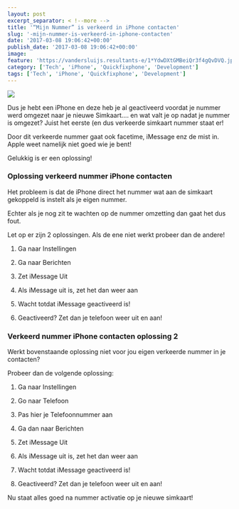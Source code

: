 ```yaml
---
layout: post
excerpt_separator: < !--more -->
title: '“Mijn Nummer” is verkeerd in iPhone contacten'
slug: '-mijn-nummer-is-verkeerd-in-iphone-contacten'
date: '2017-03-08 19:06:42+00:00'
publish_date: '2017-03-08 19:06:42+00:00'
image:
feature: 'https://vandersluijs.resultants-e/1*YdwDXtGMBeiQr3f4gQvDVQ.jpeg'
category: ['Tech', 'iPhone', 'Quickfixphone', 'Development']
tags: ['Tech', 'iPhone', 'Quickfixphone', 'Development']
---
```

![](https://vandersluijs.resultants-e/1*YdwDXtGMBeiQr3f4gQvDVQ.jpeg)

Dus je hebt een iPhone en deze heb je al geactiveerd voordat je nummer werd
omgezet naar je nieuwe Simkaart…. en wat valt je op nadat je nummer is
omgezet? Juist het eerste (en dus verkeerde simkaart nummer staat er!

Door dit verkeerde nummer gaat ook facetime, iMessage enz de mist in. Apple
weet namelijk niet goed wie je bent!

Gelukkig is er een oplossing!

### Oplossing verkeerd nummer iPhone contacten

Het probleem is dat de iPhone direct het nummer wat aan de simkaart gekoppeld
is instelt als je eigen nummer.

Echter als je nog zit te wachten op de nummer omzetting dan gaat het dus fout.

Let op er zijn 2 oplossingen. Als de ene niet werkt probeer dan de andere!

1) Ga naar Instellingen

2) Ga naar Berichten

3) Zet iMessage Uit

4) Als iMessage uit is, zet het dan weer aan

5) Wacht totdat iMessage geactiveerd is!

6) Geactiveerd? Zet dan je telefoon weer uit en aan!

### Verkeerd nummer iPhone contacten oplossing 2

Werkt bovenstaande oplossing niet voor jou eigen verkeerde nummer in je
contacten?

Probeer dan de volgende oplossing:

1) Ga naar Instellingen

2) Go naar Telefoon

3) Pas hier je Telefoonnummer aan

4) Ga dan naar Berichten

5) Zet iMessage Uit

6) Als iMessage uit is, zet het dan weer aan

7) Wacht totdat iMessage geactiveerd is!

8) Geactiveerd? Zet dan je telefoon weer uit en aan!

Nu staat alles goed na nummer activatie op je nieuwe simkaart!

